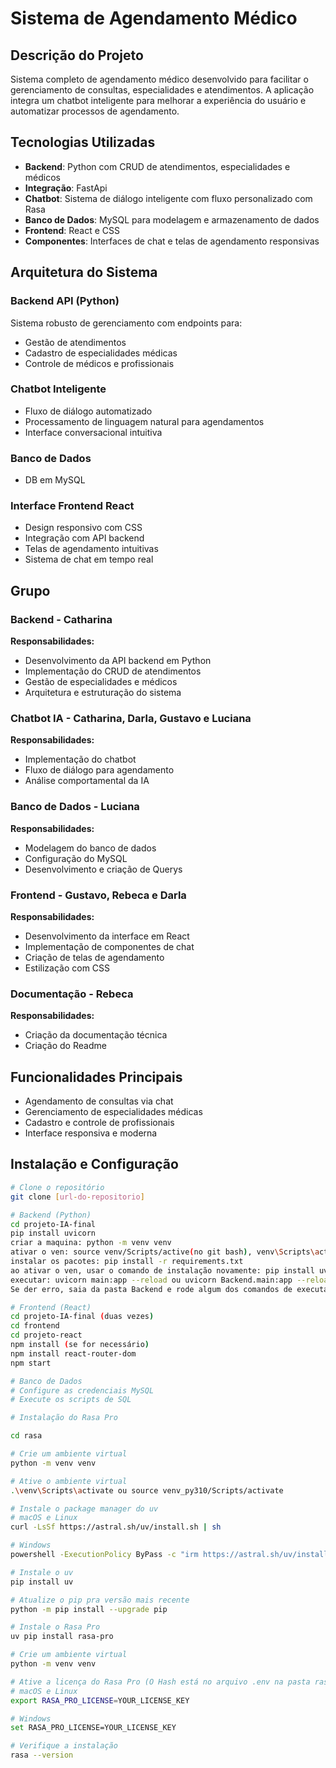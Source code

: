 # Sistema de Agendamento Médico

## Descrição do Projeto

Sistema completo de agendamento médico desenvolvido para facilitar o gerenciamento de consultas, especialidades e atendimentos. A aplicação integra um chatbot inteligente para melhorar a experiência do usuário e automatizar processos de agendamento.

## Tecnologias Utilizadas

- **Backend**: Python com CRUD de atendimentos, especialidades e médicos
- **Integração**: FastApi
- **Chatbot**: Sistema de diálogo inteligente com fluxo personalizado com Rasa
- **Banco de Dados**: MySQL para modelagem e armazenamento de dados
- **Frontend**: React e CSS
- **Componentes**: Interfaces de chat e telas de agendamento responsivas

## Arquitetura do Sistema

### Backend API (Python)
Sistema robusto de gerenciamento com endpoints para:
- Gestão de atendimentos
- Cadastro de especialidades médicas
- Controle de médicos e profissionais

### Chatbot Inteligente
- Fluxo de diálogo automatizado
- Processamento de linguagem natural para agendamentos
- Interface conversacional intuitiva

### Banco de Dados
- DB em MySQL

### Interface Frontend React
- Design responsivo com CSS
- Integração com API backend
- Telas de agendamento intuitivas
- Sistema de chat em tempo real

## Grupo

### Backend - Catharina
**Responsabilidades:**
- Desenvolvimento da API backend em Python
- Implementação do CRUD de atendimentos
- Gestão de especialidades e médicos
- Arquitetura e estruturação do sistema

### Chatbot IA - Catharina, Darla, Gustavo e Luciana
**Responsabilidades:**
- Implementação do chatbot
- Fluxo de diálogo para agendamento
- Análise comportamental da IA

### Banco de Dados - Luciana
**Responsabilidades:**
- Modelagem do banco de dados
- Configuração do MySQL
- Desenvolvimento e criação de Querys

### Frontend - Gustavo, Rebeca e Darla
**Responsabilidades:**
- Desenvolvimento da interface em React
- Implementação de componentes de chat
- Criação de telas de agendamento
- Estilização com CSS

### Documentação - Rebeca
**Responsabilidades:**
- Criação da documentação técnica
- Criação do Readme

## Funcionalidades Principais

- Agendamento de consultas via chat
- Gerenciamento de especialidades médicas
- Cadastro e controle de profissionais
- Interface responsiva e moderna

## Instalação e Configuração

```bash
# Clone o repositório
git clone [url-do-repositorio]

# Backend (Python)
cd projeto-IA-final
pip install uvicorn
criar a maquina: python -m venv venv
ativar o ven: source venv/Scripts/active(no git bash), venv\Scripts\activate.bat(cmd) 
instalar os pacotes: pip install -r requirements.txt
ao ativar o ven, usar o comando de instalação novamente: pip install uvicorn
executar: uvicorn main:app --reload ou uvicorn Backend.main:app --reload (recomendado)
Se der erro, saia da pasta Backend e rode algum dos comandos de executar novamente

# Frontend (React)
cd projeto-IA-final (duas vezes)
cd frontend
cd projeto-react
npm install (se for necessário)
npm install react-router-dom
npm start

# Banco de Dados
# Configure as credenciais MySQL
# Execute os scripts de SQL

# Instalação do Rasa Pro

cd rasa

# Crie um ambiente virtual
python -m venv venv

# Ative o ambiente virtual
.\venv\Scripts\activate ou source venv_py310/Scripts/activate

# Instale o package manager do uv
# macOS e Linux
curl -LsSf https://astral.sh/uv/install.sh | sh

# Windows
powershell -ExecutionPolicy ByPass -c "irm https://astral.sh/uv/install.ps1 | iex"

# Instale o uv
pip install uv

# Atualize o pip pra versão mais recente
python -m pip install --upgrade pip

# Instale o Rasa Pro
uv pip install rasa-pro

# Crie um ambiente virtual
python -m venv venv

# Ative a licença do Rasa Pro (O Hash está no arquivo .env na pasta rasa)
# macOS e Linux
export RASA_PRO_LICENSE=YOUR_LICENSE_KEY

# Windows
set RASA_PRO_LICENSE=YOUR_LICENSE_KEY

# Verifique a instalação
rasa --version
